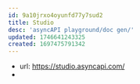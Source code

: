```yaml
---
id: 9a10jrxo4oyunfd77y7sud2
title: Studio
desc: 'asyncAPI playground/doc gen/'
updated: 1746641243325
created: 1697475791342
---
```


- url: https://studio.asyncapi.com/
- 